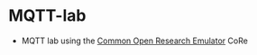 # MQTT-lab
- MQTT lab using the [Common Open Research Emulator](https://www.nrl.navy.mil/Our-Work/Areas-of-Research/Information-Technology/NCS/CORE/) CoRe
